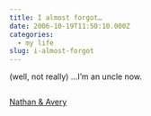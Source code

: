 ```yaml
---
title: I almost forgot…
date: 2006-10-19T11:50:10.000Z
categories:
  - my life
slug: i-almost-forgot
---
```

(well, not really) &#8230;I’m an uncle now.

<div class="figure">
  <img alt="" src="http://static.flickr.com/119/272639281_4f74663b63.jpg" />

  <p class="caption">
    <a class="reference external" href="http://www.flickr.com/photos/nathan_y/272639281/">Nathan <span class="amp">&</span> Avery</a>
  </p>
</div>


